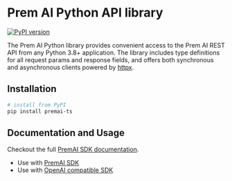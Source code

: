 # Prem AI Python API library

[![PyPI version](https://img.shields.io/pypi/v/premai-ts.svg)](https://pypi.org/project/premai-ts/)

The Prem AI Python library provides convenient access to the Prem AI REST API from any Python 3.8+
application. The library includes type definitions for all request params and response fields,
and offers both synchronous and asynchronous clients powered by [httpx](https://github.com/encode/httpx).

## Installation

```sh
# install from PyPI
pip install premai-ts
```

## Documentation and Usage

Checkout the full [PremAI SDK documentation](https://docs.premai.io/get-started/sdks).

- Use with [PremAI SDK](https://docs.premai.io/get-started/sdks#use-with-premai-sdk)
- Use with [OpenAI compatible SDK](https://docs.premai.io/get-started/sdks#use-with-openai-compatible-sdk)
